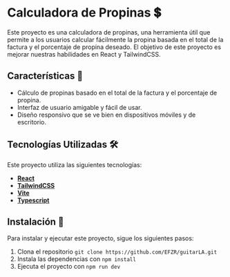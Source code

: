 # Calculadora de Propinas 💲

Este proyecto es una calculadora de propinas, una herramienta útil que permite a los usuarios calcular fácilmente la propina basada en el total de la factura y el porcentaje de propina deseado. El objetivo de este proyecto es mejorar nuestras habilidades en React y TailwindCSS.

## Características 🌟

- Cálculo de propinas basado en el total de la factura y el porcentaje de propina.
- Interfaz de usuario amigable y fácil de usar.
- Diseño responsivo que se ve bien en dispositivos móviles y de escritorio.

## Tecnologías Utilizadas 🛠

Este proyecto utiliza las siguientes tecnologías:

- [**React**](https://es.reactjs.org/)
- [**TailwindCSS**](https://tailwindcss.com/)
- [**Vite**](https://vitejs.dev/)
- [**Typescript**](https://www.typescriptlang.org/)

## Instalación 🔧

Para instalar y ejecutar este proyecto, sigue los siguientes pasos:

1. Clona el repositorio `git clone https://github.com/EFZR/guitarLA.git`
2. Instala las dependencias con `npm install`
3. Ejecuta el proyecto con `npm run dev`
